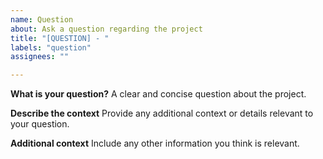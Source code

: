 ```yaml
---
name: Question
about: Ask a question regarding the project
title: "[QUESTION] - "
labels: "question"
assignees: ""

---
```


**What is your question?**
A clear and concise question about the project.

**Describe the context**
Provide any additional context or details relevant to your question.

**Additional context**
Include any other information you think is relevant.

